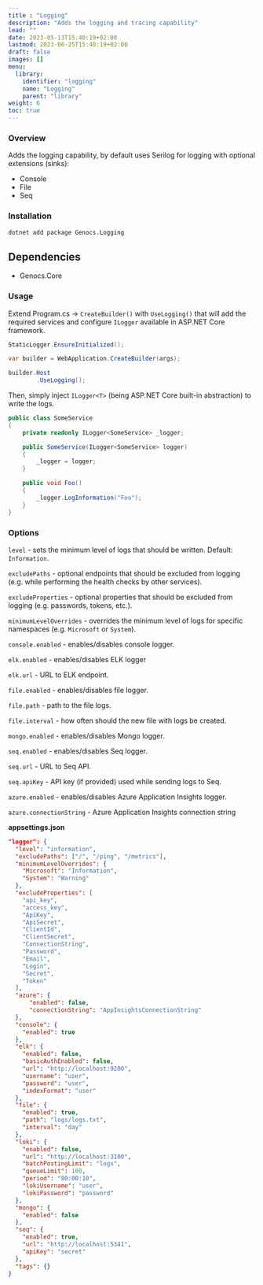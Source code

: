 ```yaml
---
title : "Logging"
description: "Adds the logging and tracing capability"
lead: ""
date: 2023-05-13T15:40:19+02:00
lastmod: 2023-06-25T15:40:19+02:00
draft: false
images: []
menu:
  library:
    identifier: "logging"
    name: "Logging"
    parent: "library"
weight: 6
toc: true
---
```



### Overview
Adds the logging capability, by default uses Serilog for logging with optional extensions (sinks):

- Console
- File
- Seq


### Installation

``` bash
dotnet add package Genocs.Logging
```

## Dependencies

- Genocs.Core

### Usage

Extend Program.cs -> `CreateBuilder()` with `UseLogging()` that will add the required services and configure `ILogger` available in ASP.NET Core framework.

``` cs
StaticLogger.EnsureInitialized();

var builder = WebApplication.CreateBuilder(args);

builder.Host
        .UseLogging();
```

Then, simply inject `ILogger<T>` (being ASP.NET Core built-in abstraction) to write the logs.

``` cs
public class SomeService
{
    private readonly ILogger<SomeService> _logger;

    public SomeService(ILogger<SomeService> logger)
    {
        _logger = logger;
    }

    public void Foo()
    {
        _logger.LogInformation("Foo");
    }
}
```

### Options

`level` - sets the minimum level of logs that should be written. Default: `Information`.

`excludePaths` - optional endpoints that should be excluded from logging (e.g. while performing the health checks by other services).

`excludeProperties` - optional properties that should be excluded from logging (e.g. passwords, tokens, etc.).

`minimumLevelOverrides` - overrides the minimum level of logs for specific namespaces (e.g. `Microsoft` or `System`).

`console.enabled` - enables/disables console logger.

`elk.enabled` - enables/disables ELK logger

`elk.url` - URL to ELK endpoint.

`file.enabled` - enables/disables file logger.

`file.path` - path to the file logs.

`file.interval` - how often should the new file with logs be created.

`mongo.enabled` - enables/disables Mongo logger.

`seq.enabled` - enables/disables Seq logger.

`seq.url` - URL to Seq API.

`seq.apiKey` - API key (if provided) used while sending logs to Seq.

`azure.enabled` - enables/disables Azure Application Insights logger.

`azure.connectionString` - Azure Application Insights connection string

**appsettings.json**

``` json
"logger": {
  "level": "information",
  "excludePaths": ["/", "/ping", "/metrics"],
  "minimumLevelOverrides": {
    "Microsoft": "Information",
    "System": "Warning"
  },
  "excludeProperties": [
    "api_key",
    "access_key",
    "ApiKey",
    "ApiSecret",
    "ClientId",
    "ClientSecret",
    "ConnectionString",
    "Password",
    "Email",
    "Login",
    "Secret",
    "Token"
  ],
  "azure": {
      "enabled": false,
      "connectionString": "AppInsightsConnectionString"
  },
  "console": {
    "enabled": true
  },
  "elk": {
    "enabled": false,
    "basicAuthEnabled": false,
    "url": "http://localhost:9200",
    "username": "user",
    "password": "user",
    "indexFormat": "user"
  },
  "file": {
    "enabled": true,
    "path": "logs/logs.txt",
    "interval": "day"
  },
  "loki": {
    "enabled": false,
    "url": "http://localhost:3100",
    "batchPostingLimit": "logs",
    "queueLimit": 100,
    "period": "00:00:10",
    "lokiUsername": "user",
    "lokiPassword": "password"
  },    
  "mongo": {
    "enabled": false
  },  
  "seq": {
    "enabled": true,
    "url": "http://localhost:5341",
    "apiKey": "secret"
  },
  "tags": {}
}
```